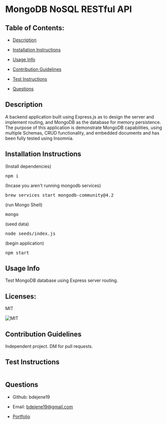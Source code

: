 # MongoDB NoSQL RESTful API

## Table of Contents:

- [Description](#description)</a>

- [Installation Instructions](#installation-instructions)

- [Usage Info](#usage-info)

- [Contribution Guidelines](#contribution-guidelines)

- [Test Instructions](#test-instructions)

- [Questions](#questions)

## Description

A backend application built using Express.js as to design the server and implement routing, and MongoDB as the database for memory persistence. The purpose of this application is demonstrate MongoDB capabilities, using multiple Schemas, CRUD functionality, and embedded documents and has been fully tested using Insomnia.

## Installation Instructions

(Install dependencies)

<pre>npm i</pre>

(Incase you aren't running mongodb services)

<pre>brew services start mongodb-community@4.2</pre>

(run Mongo Shell)

<pre>mongo</pre>

(seed data)

<pre>node seeds/index.js</pre>

(begin application)

<pre>npm start</pre>

## Usage Info

Test MongoDB database using Express server routing.

## Licenses:

MIT

<img src=https://img.shields.io/badge/License-MIT-orange.svg alt=MIT>

## Contribution Guidelines

Independent project. DM for pull requests.

## Test Instructions

<pre></pre>

## Questions

- Github: bdejene19

- Email: bdejene19@gmail.com

- [Portfolio](https://bdejene19.github.io/updatedPortfolio/)
